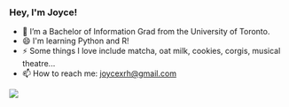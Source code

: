 ### Hey, I'm Joyce! 

- 🌱 I’m a Bachelor of Information Grad from the University of Toronto. 
- 😄 I'm learning Python and R! 
- ⚡ Some things I love include matcha, oat milk, cookies, corgis, musical theatre... 
- 📫 How to reach me: joycexrh@gmail.com

![](https://media.tenor.com/F4PgfnPAGdUAAAAM/cute-cat.gif)
